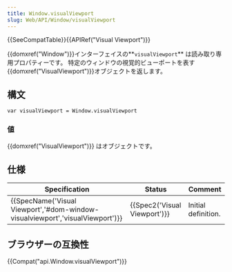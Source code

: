 ```yaml
---
title: Window.visualViewport
slug: Web/API/Window/visualViewport
---
```

{{SeeCompatTable}}{{APIRef("Visual Viewport")}}

{{domxref("Window")}}インターフェイスの**`visualViewport`** は読み取り専用プロパティーです。 特定のウィンドウの視覚的ビューポートを表す{{domxref("VisualViewport")}}オブジェクトを返します。

## 構文

```
var visualViewport = Window.visualViewport
```

### 値

{{domxref("VisualViewport")}} はオブジェクトです。

## 仕様

| Specification                                                                                            | Status                               | Comment             |
| -------------------------------------------------------------------------------------------------------- | ------------------------------------ | ------------------- |
| {{SpecName('Visual Viewport','#dom-window-visualviewport','visualViewport')}} | {{Spec2('Visual Viewport')}} | Initial definition. |

## ブラウザーの互換性

{{Compat("api.Window.visualViewport")}}
